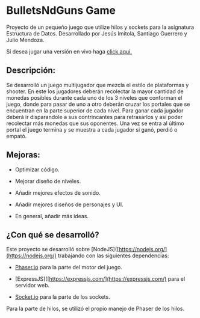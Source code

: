 # BulletsNdGuns Game

Proyecto de un pequeño juego que utilize hilos y sockets para la asignatura Estructura de Datos. Desarrollado por Jesús Imitola, Santiago Guerrero y Julio Mendoza.

Si desea jugar una versión en vivo haga [click aquí.](https:/bndg.herokuapp.com)

## Descripción:

Se desarrolló un juego multijugador que mezcla el estilo de plataformas y shooter. En este los jugadores deberán recolectar la mayor cantidad de monedas posibles durante cada uno de los 3 niveles que conforman el juego, donde para pasar de uno a otro deberán cruzar los portales que se encuentran en la parte superior de cada nivel. Para ganar cada jugador deberá ir disparandole a sus contrincantes para retrasarlos y así poder recolectar más monedas que sus oponentes. Una vez se entra al último portal el juego termina y se muestra a cada jugador si ganó, perdió o empató.

## Mejoras:

- Optimizar código.

- Mejorar diseño de niveles.

- Añadir mejores efectos de sonido.

- Añadir mejores diseños de personajes y UI.

- En general, añadir más ideas.

## ¿Con qué se desarrolló?

Este proyecto se desarrolló sobre [NodeJS]([https://nodejs.org/](https://nodejs.org/) trabajando con las siguientes dependencias:

- [Phaser.io](https://phaser.io/) para la parte del motor del juego.

- [ExpressJS]([https://expressjs.com/](https://expressjs.com/) para el servidor web.

- [Socket.io](https://socket.io) para la parte de los sockets.

Para la parte de hilos, se utilizó el propio manejo de Phaser de los hilos.
